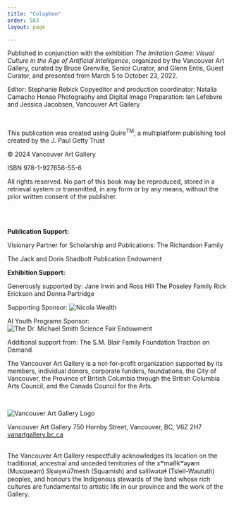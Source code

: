 ```yaml
---
title: "Colophon"
order: 503
layout: page

---
```


Published in conjunction with the exhibition *The Imitation Game: Visual Culture in the Age of Artificial Intelligence*, organized by the Vancouver Art Gallery, curated by Bruce Grenville, Senior Curator, and Glenn Entis, Guest Curator, and presented from March 5 to October 23, 2022.
<br/>

Editor: Stephanie Rebick
Copyeditor and production coordinator: Natalia Camacho Henao 
Photography and Digital Image Preparation: Ian Lefebvre and Jessica Jacobsen, Vancouver Art Gallery

<br/>


This publication was created using Quire<sup>TM</sup>, a multiplatform publishing tool created by the J. Paul Getty Trust

© 2024 Vancouver Art Gallery

ISBN 978-1-927656-55-6

All rights reserved. No part of this book may be reproduced, stored in a retrieval system or transmitted, in any form or by any means, without the prior written consent of the publisher.


<br/>
<br/>

**Publication Support:**

Visionary Partner for Scholarship and Publications:
The Richardson Family

The Jack and Doris Shadbolt Publication Endowment

**Exhibition Support:**

Generously supported by:
Jane Irwin and Ross Hill
The Poseley Family
Rick Erickson and Donna Partridge

Supporting Sponsor:
![Nicola Wealth](/_assets/images/nicola.jpg)

AI Youth Programs Sponsor:
![The Dr. Michael Smith Science Fair Endowment](/_assets/images/msse-logo.jpg)

Additional support from:
The S.M. Blair Family Foundation
Traction on Demand


The Vancouver Art Gallery is a not-for-profit organization supported by its members, individual donors, corporate funders, foundations, the City of Vancouver, the Province of British Columbia through the British Columbia Arts Council, and the Canada Council for the Arts.

<br/>

![Vancouver Art Gallery Logo](/_assets/images/VAGlogoBLACK.jpg)

Vancouver Art Gallery
750 Hornby Street, Vancouver, BC, V6Z 2H7
[vanartgallery.bc.ca](https://www.vanartgallery.bc.ca)

<br/>
The Vancouver Art Gallery respectfully acknowledges its location on the traditional, ancestral and unceded territories of the xʷməθkʷəy̓əm (Musqueam) Sḵwx̱wú7mesh (Squamish) and səlilwətaɬ (Tsleil-Waututh) peoples, and honours the Indigenous stewards of the land whose rich cultures are fundamental to artistic life in our province and the work of the Gallery.
